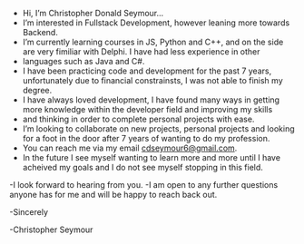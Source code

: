 - Hi, I’m Christopher Donald Seymour...
- I’m interested in Fullstack Development, however leaning more towards Backend.
- I’m currently learning courses in JS, Python and C++, and on the side are very fimiliar with Delphi. I have had less experience in other
- languages such as Java and C#.
- I have been practicing code and development for the past 7 years, unfortunately due to financial constrainsts, I was not able to finish my degree.
- I have always loved development, I have found many ways in getting more knowledge within the developer field and improving my skills 
- and thinking in order to complete personal projects with ease.
- I’m looking to collaborate on new projects, personal projects and looking for a foot in the door after 7 years of wanting to do my profession.
- You can reach me via my email cdseymour6@gmail.com.
- In the future I see myself wanting to learn more and more until I have acheived my goals and I do not see myself stopping in this field.

-I look forward to hearing from you.
-I am open to any further questions anyone has for me and will be happy to reach back out.

-Sincerely

-Christopher Seymour
